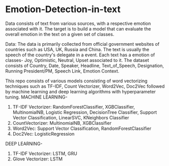 # Emotion-Detection-in-text
Data consists of text from various sources, with a respective emotion associated with it. The target is to build a model that can evaluate the overall emotion in the text on a given set of classes. 

Data: 
The data is primarily collected from official government websites of countries such as USA, UK, Russia and China. The text is usually the speech of the country's delegate in a event. Each text has a emotion of classes- Joy, Optimistic, Neutral, Upset associated to it. The dataset consists of Country, Date, Speaker, Headline,	Text_of_Speech,	Designation, Running President/PM, Speech Link, Emotion	Context.

This repo consists of various models consisting of word vectorizing techniques such as TF-IDF, Count Vectorizer, Word2Vec, Doc2Vec followed by machine learning and deep learning algorithms with hyperparameter tuning. 
MACHINE LEARNING-
1. TF-IDF Vectorizer: RandomForestClassifier, XGBClassifier, MultinomialNB, Logistic Regression, DecisionTree Classifier, Support Vector Classification, LinearSVC, KNeighbors Classifier
2. CountVectorizer: MultinomialNB, XGBClassifier
3. Word2Vec: Support Vector Classification, RandomForestClassifier
4. Doc2Vec: LogisticRegression

DEEP LEARNING-
1. TF-IDF Vectorizer: LSTM, GRU
2. Glove Vectorizer: LSTM
